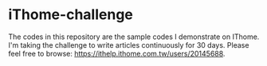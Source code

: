 # iThome-challenge
The codes in this repository are the sample codes I demonstrate on IThome. I'm taking the challenge to write articles continuously for 30 days. Please feel free to browse: https://ithelp.ithome.com.tw/users/20145688.
